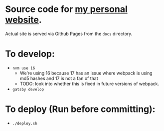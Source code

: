 # Source code for [my personal website](https://avi.me).

Actual site is served via Github Pages from the `docs` directory.

# To develop:

- `nvm use 16`
  - We're using 16 because 17 has an issue where webpack is using md5 hashes and 17 is not a fan of that
  - TODO: look into whether this is fixed in future versions of webpack.
- `gatsby develop`

# To deploy (Run before committing):

- `./deploy.sh`
